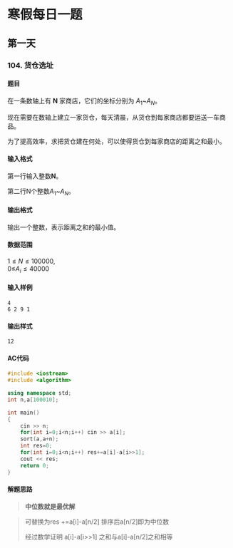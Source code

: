 # 寒假每日一题

## 第一天

### 104. 货仓选址

#### 题目

在一条数轴上有 **N** 家商店，它们的坐标分别为 $A_1$~$A_N$。  

现在需要在数轴上建立一家货仓，每天清晨，从货仓到每家商店都要运送一车商品。  

为了提高效率，求把货仓建在何处，可以使得货仓到每家商店的距离之和最小。  

####  输入格式

第一行输入整数**N**。  

第二行N个整数$A_1$~$A_N$。  

#### 输出格式

输出一个整数，表示距离之和的最小值。  

#### 数据范围

$1≤N≤100000$,  
$0≤$$A_i$$≤40000$

#### 输入样例

```
4
6 2 9 1
```

#### 输出样式

```
12
```

#### AC代码

```c++
#include <iostream>
#include <algorithm>

using namespace std;
int n,a[100010];

int main()
{
    cin >> n;
    for(int i=0;i<n;i++) cin >> a[i];
    sort(a,a+n);
    int res=0;
    for(int i=0;i<n;i++) res+=a[i]-a[i>>1];
    cout << res;
    return 0;
}
```

#### 解题思路

> **中位数就是最优解**

> 可替换为res +=a[i]-a[n/2] 排序后a[n/2]即为中位数
>
> 经过数学证明 a[i]-a[i>>1] 之和与a[i]-a[n/2]之和相等